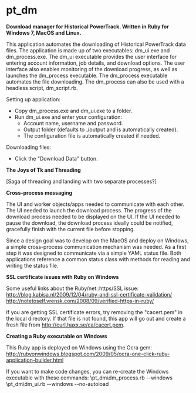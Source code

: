 pt_dm
=====

**Download manager for Historical PowerTrack.  Written in Ruby for Windows 7, MacOS and Linux.**

This application automates the downloading of Historical PowerTrack data files.  The application is made up of two executables: dm_ui.exe and dm_process.exe.  The dm_ui executable provides the user interface for entering account  information, job details, and download options.  The user interface also enables monitoring of the download progress, as well as launches the dm_process executable. The dm_process executable automates the file downloading. The dm_process can also be used with a headless script, dm_script.rb.  

Setting up application:
+ Copy dm_process.exe and dm_ui.exe to a folder.
+ Run dm_ui.exe and enter your configuration:
  + Account name, username and password.
  + Output folder (defaults to ./output and is automatically created).
  + The configuration file is automatically created if needed.

Downloading files:
+ Click the "Download Data" button.  

**The Joys of Tk and Threading**

[Saga of threading and landing with two separate processes?]

**Cross-process messaging**

The UI and worker objects/apps needed to communicate with each other.  The UI needed to launch the download process. The progress of the download process needed to be displayed on the UI.  If the UI needed to pause the download, the download process ideally could be notified, gracefully finish with the current file before stopping.

Since a design goal was to develop on the MacOS and deploy on Windows, a simple cross-process communication mechanism was needed.  As a first step it was designed to communicate via a simple YAML status file.  Both applications reference a common status class with methods for reading and writing the status file.


**SSL certificate issues with Ruby on Windows**

Some useful links about the Ruby/net::https/SSL issue:
http://blog.kabisa.nl/2009/12/04/ruby-and-ssl-certificate-validation/
http://notetoself.vrensk.com/2008/09/verified-https-in-ruby/

If you are getting SSL certificate errors, try removing the "cacert.pem" in the local directory.
If that file is not found, this app will go out and create a fresh file from http://curl.haxx.se/ca/cacert.pem.


**Creating a Ruby executable on Windows**

This Ruby app is deployed on Windows using the Ocra gem:
http://rubyonwindows.blogspot.com/2009/05/ocra-one-click-ruby-application-builder.html

If you want to make code changes, you can re-create the Windows executable with these commands:
\pt_dm\dm_process.rb --windows
\pt_dm\dm_ui.rb --windows --no-autoload